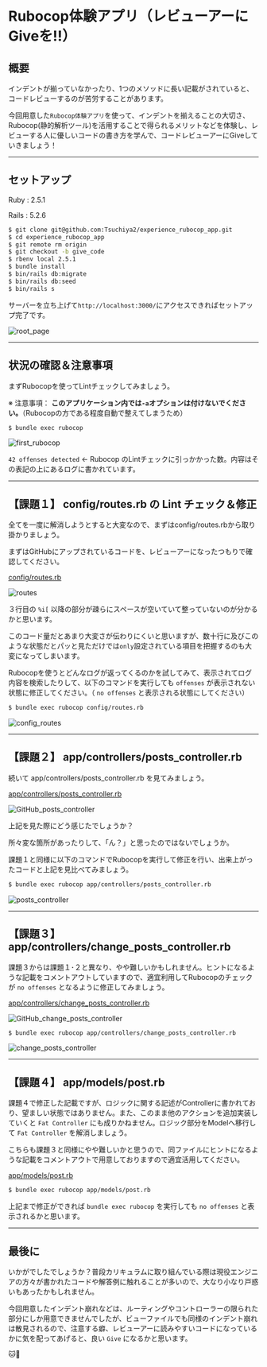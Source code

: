 # Rubocop体験アプリ（レビューアーにGiveを!!）

## 概要

インデントが揃っていなかったり、1つのメソッドに長い記載がされていると、コードレビューするのが苦労することがあります。


今回用意した`Rubocop体験アプリ`を使って、インデントを揃えることの大切さ、Rubocop(静的解析ツール)を活用することで得られるメリットなどを体験し、レビューする人に優しいコードの書き方を学んで、コードレビューアーにGiveしていきましょう！

---

## セットアップ

Ruby : 2.5.1

Rails : 5.2.6

```bash
$ git clone git@github.com:Tsuchiya2/experience_rubocop_app.git
$ cd experience_rubocop_app
$ git remote rm origin
$ git checkout -b give_code
$ rbenv local 2.5.1
$ bundle install
$ bin/rails db:migrate
$ bin/rails db:seed
$ bin/rails s
```

サーバーを立ち上げて`http://localhost:3000/`にアクセスできればセットアップ完了です。

![root_page](/public/readme_images/root_page.jpg)

---

## 状況の確認＆注意事項

まずRubocopを使ってLintチェックしてみましょう。

※ 注意事項： **このアプリケーション内では`-a`オプションは付けないでください。**（Rubocopの方である程度自動で整えてしまうため）

```bash
$ bundle exec rubocop
```
![first_rubocop](/public/readme_images/first_rubocop.jpg)

`42 offenses detected` ← Rubocop のLintチェックに引っかかった数。内容はその表記の上にあるログに書かれています。

---

## 【課題１】 config/routes.rb の Lint チェック＆修正

全てを一度に解消しようとすると大変なので、まずはconfig/routes.rbから取り掛かりましょう。

まずはGitHubにアップされているコードを、レビューアーになったつもりで確認してください。

[config/routes.rb](https://github.com/Tsuchiya2/experience_rubocop_app/blob/main/config/routes.rb)

![routes](/public/readme_images/github-routes.jpg)

３行目の `%i[` 以降の部分が疎らにスペースが空いていて整っていないのが分かるかと思います。

このコード量だとあまり大変さが伝わりにくいと思いますが、数十行に及びこのような状態だとパッと見ただけでは`only`設定されている項目を把握するのも大変になってしまいます。

Rubocopを使うとどんなログが返ってくるのかを試してみて、表示されてログ内容を検索したりして、以下のコマンドを実行しても `offenses` が表示されない状態に修正してください。（ `no offenses` と表示される状態にしてください）

```bash
$ bundle exec rubocop config/routes.rb
```

![config_routes](/public/readme_images/config_routes.jpg)

---

## 【課題２】 app/controllers/posts_controller.rb

続いて app/controllers/posts_controller.rb を見てみましょう。

[app/controllers/posts_controller.rb](https://github.com/Tsuchiya2/experience_rubocop_app/blob/main/app/controllers/posts_controller.rb)

![GitHub_posts_controller](/public/readme_images/github-posts_controller.jpg)

上記を見た際にどう感じたでしょうか？

所々変な箇所があったりして、「ん？」と思ったのではないでしょうか。

課題１と同様に以下のコマンドでRubocopを実行して修正を行い、出来上がったコードと上記を見比べてみましょう。

```bash
$ bundle exec rubocop app/controllers/posts_controller.rb
```

![posts_controller](/public/readme_images/posts_controller.jpg)

---

## 【課題３】 app/controllers/change_posts_controller.rb

課題３からは課題１･２と異なり、やや難しいかもしれません。ヒントになるような記載をコメントアウトしていますので、適宜利用してRubocopのチェックが `no offenses` となるように修正してみましょう。

[app/controllers/change_posts_controller.rb](https://github.com/Tsuchiya2/experience_rubocop_app/blob/main/app/controllers/change_posts_controller.rb)

![GitHub_change_posts_controller](/public/readme_images/github-change_posts_controller.jpg)

```bash
$ bundle exec rubocop app/controllers/change_posts_controller.rb
```

![change_posts_controller](/public/readme_images/change_posts_controller.jpg)

---

## 【課題４】 app/models/post.rb

課題４で修正した記載ですが、ロジックに関する記述がControllerに書かれており、望ましい状態ではありません。また、このまま他のアクションを追加実装していくと `Fat Controller` にも成りかねません。ロジック部分をModelへ移行して `Fat Controller` を解消しましょう。

こちらも課題３と同様にやや難しいかと思うので、同ファイルにヒントになるような記載をコメントアウトで用意しておりますので適宜活用してください。

[app/models/post.rb](https://github.com/Tsuchiya2/experience_rubocop_app/blob/main/app/models/post.rb)

```bash
$ bundle exec rubocop app/models/post.rb
```

上記まで修正ができれば `bundle exec rubocop` を実行しても `no offenses` と表示されるかと思います。

---

## 最後に

いかがでしたでしょうか？普段カリキュラムに取り組んでいる際は現役エンジニアの方々が書かれたコードや解答例に触れることが多いので、大なり小なり戸惑いもあったかもしれません。

今回用意したインデント崩れなどは、ルーティングやコントローラーの限られた部分にしか用意できませんでしたが、ビューファイルでも同様のインデント崩れは散見されるので、注意する癖、レビューアーに読みやすいコードになっているかに気を配ってあげると、良い `Give` になるかと思います。


🐱🐾
